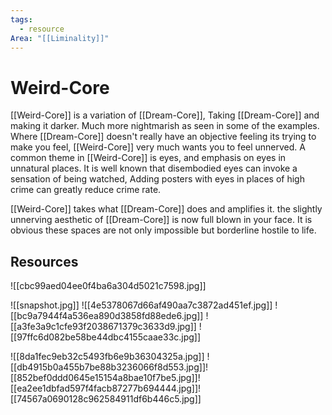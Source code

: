 ```yaml
---
tags:
  - resource
Area: "[[Liminality]]"
---
```


# Weird-Core
[[Weird-Core]] is a variation of [[Dream-Core]], Taking [[Dream-Core]] and making it darker. Much more nightmarish as seen in some of the examples. Where [[Dream-Core]] doesn't really have an objective feeling its trying to make you feel, [[Weird-Core]] very much wants you to feel unnerved. A common theme in [[Weird-Core]] is eyes, and emphasis on eyes in unnatural places. It is well known that disembodied eyes can invoke a sensation of being watched, Adding posters with eyes in places of high crime can greatly reduce crime rate.

[[Weird-Core]] takes what [[Dream-Core]] does and amplifies it. the slightly unnerving aesthetic of [[Dream-Core]] is now full blown in your face. It is obvious these spaces are not only impossible but borderline hostile to life. 

## Resources
![[cbc99aed04ee0f4ba6a304d5021c7598.jpg]]

![[snapshot.jpg]]
![[4e5378067d66af490aa7c3872ad451ef.jpg]]
![[bc9a7944f4a536ea890d3858fd88ede6.jpg]]
![[a3fe3a9c1cfe93f2038671379c3633d9.jpg]]
![[97ffc6d082be58be44dbc4155caae33c.jpg]]

![[8da1fec9eb32c5493fb6e9b36304325a.jpg]]
![[db4915b0a455b7be88b3236066f8d553.jpg]]![[852bef0ddd0645e15154a8bae10f7be5.jpg]]![[ea2ee1dbfad597f4facb87277b694444.jpg]]![[74567a0690128c962584911df6b446c5.jpg]]